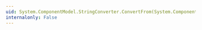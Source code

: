 ```yaml
---
uid: System.ComponentModel.StringConverter.ConvertFrom(System.ComponentModel.ITypeDescriptorContext,System.Globalization.CultureInfo,System.Object)
internalonly: False
---
```

